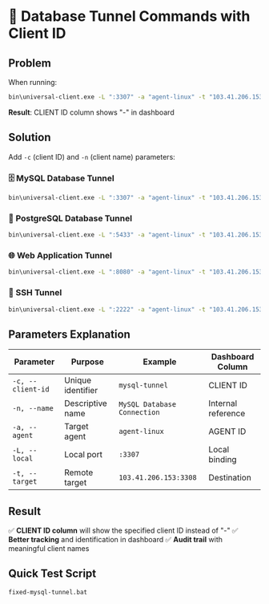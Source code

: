 # 🎯 Database Tunnel Commands with Client ID

## Problem
When running:
```bash
bin\universal-client.exe -L ":3307" -a "agent-linux" -t "103.41.206.153:3308"
```
**Result**: CLIENT ID column shows "-" in dashboard

## Solution
Add `-c` (client ID) and `-n` (client name) parameters:

### 🗄️ MySQL Database Tunnel
```bash
bin\universal-client.exe -L ":3307" -a "agent-linux" -t "103.41.206.153:3308" -c "mysql-tunnel" -n "MySQL Database Connection"
```

### 🐘 PostgreSQL Database Tunnel
```bash
bin\universal-client.exe -L ":5433" -a "agent-linux" -t "103.41.206.153:5432" -c "postgres-tunnel" -n "PostgreSQL Database Connection"
```

### 🌐 Web Application Tunnel
```bash
bin\universal-client.exe -L ":8080" -a "agent-linux" -t "103.41.206.153:80" -c "web-tunnel" -n "Web Application Access"
```

### 🔗 SSH Tunnel
```bash
bin\universal-client.exe -L ":2222" -a "agent-linux" -t "103.41.206.153:22" -c "ssh-tunnel" -n "SSH Remote Access"
```

## Parameters Explanation

| Parameter | Purpose | Example | Dashboard Column |
|-----------|---------|---------|------------------|
| `-c, --client-id` | Unique identifier | `mysql-tunnel` | CLIENT ID |
| `-n, --name` | Descriptive name | `MySQL Database Connection` | Internal reference |
| `-a, --agent` | Target agent | `agent-linux` | AGENT ID |
| `-L, --local` | Local port | `:3307` | Local binding |
| `-t, --target` | Remote target | `103.41.206.153:3308` | Destination |

## Result
✅ **CLIENT ID column** will show the specified client ID instead of "-"
✅ **Better tracking** and identification in dashboard
✅ **Audit trail** with meaningful client names

## Quick Test Script
```bash
fixed-mysql-tunnel.bat
```